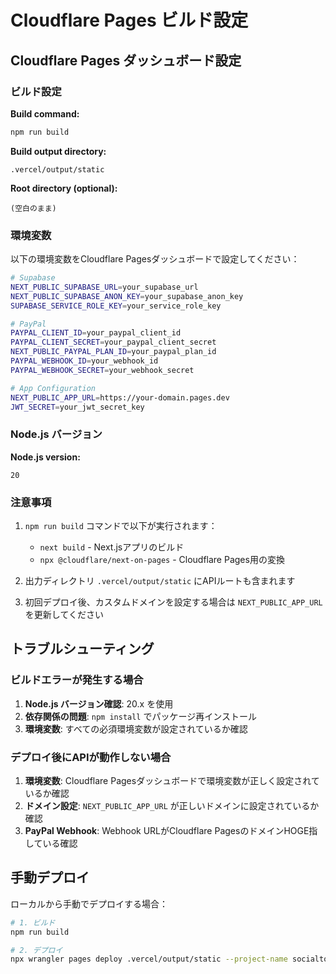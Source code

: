 # Cloudflare Pages ビルド設定

## Cloudflare Pages ダッシュボード設定

### ビルド設定

**Build command:**
```bash
npm run build
```

**Build output directory:**
```
.vercel/output/static
```

**Root directory (optional):**
```
(空白のまま)
```

### 環境変数

以下の環境変数をCloudflare Pagesダッシュボードで設定してください：

```bash
# Supabase
NEXT_PUBLIC_SUPABASE_URL=your_supabase_url
NEXT_PUBLIC_SUPABASE_ANON_KEY=your_supabase_anon_key
SUPABASE_SERVICE_ROLE_KEY=your_service_role_key

# PayPal
PAYPAL_CLIENT_ID=your_paypal_client_id
PAYPAL_CLIENT_SECRET=your_paypal_client_secret
NEXT_PUBLIC_PAYPAL_PLAN_ID=your_paypal_plan_id
PAYPAL_WEBHOOK_ID=your_webhook_id
PAYPAL_WEBHOOK_SECRET=your_webhook_secret

# App Configuration
NEXT_PUBLIC_APP_URL=https://your-domain.pages.dev
JWT_SECRET=your_jwt_secret_key
```

### Node.js バージョン

**Node.js version:**
```
20
```

### 注意事項

1. `npm run build` コマンドで以下が実行されます：
   - `next build` - Next.jsアプリのビルド
   - `npx @cloudflare/next-on-pages` - Cloudflare Pages用の変換

2. 出力ディレクトリ `.vercel/output/static` にAPIルートも含まれます

3. 初回デプロイ後、カスタムドメインを設定する場合は `NEXT_PUBLIC_APP_URL` を更新してください

## トラブルシューティング

### ビルドエラーが発生する場合

1. **Node.js バージョン確認**: 20.x を使用
2. **依存関係の問題**: `npm install` でパッケージ再インストール
3. **環境変数**: すべての必須環境変数が設定されているか確認

### デプロイ後にAPIが動作しない場合

1. **環境変数**: Cloudflare Pagesダッシュボードで環境変数が正しく設定されているか確認
2. **ドメイン設定**: `NEXT_PUBLIC_APP_URL` が正しいドメインに設定されているか確認
3. **PayPal Webhook**: Webhook URLがCloudflare PagesのドメインHOGE指している確認

## 手動デプロイ

ローカルから手動でデプロイする場合：

```bash
# 1. ビルド
npm run build

# 2. デプロイ
npx wrangler pages deploy .vercel/output/static --project-name socialtouch-license
```